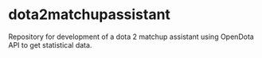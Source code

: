 # dota2matchupassistant
Repository for development of a dota 2 matchup assistant using OpenDota API to get statistical data.
